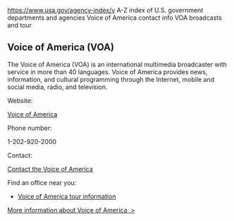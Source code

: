 

https://www.usa.gov/agency-index/v
A-Z index of U.S. government departments and agencies
Voice of America contact info
VOA broadcasts and tour

Voice of America (VOA)
----------------------

The Voice of America (VOA) is an international multimedia broadcaster with service in more than 40 languages. Voice of America provides news, information, and cultural programming through the Internet, mobile and social media, radio, and television.

Website:

[Voice of America](https://www.insidevoa.com)

Phone number:

1-202-920-2000

Contact:

[Contact the Voice of America](https://www.insidevoa.com/p/5621.html)

Find an office near you:

* [Voice of America tour information](https://www.voatour.com/)

[More information about Voice of America  >](https://www.usa.gov/agencies/voice-of-america)

